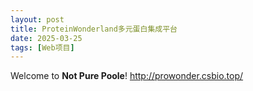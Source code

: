 ```yaml
---
layout: post
title: ProteinWonderland多元蛋白集成平台
date: 2025-03-25
tags: [Web项目]
---
```

Welcome to **Not Pure Poole**! http://prowonder.csbio.top/ 
